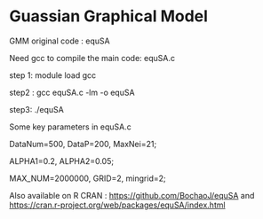 # Guassian Graphical Model
GMM original code : equSA

Need gcc to compile the main code: equSA.c

step 1: module load gcc

step2 : gcc equSA.c -lm -o equSA

step3: ./equSA

Some key parameters in equSA.c

DataNum=500, DataP=200, MaxNei=21;

ALPHA1=0.2, ALPHA2=0.05;

MAX_NUM=2000000, GRID=2, mingrid=2;



Also available on R CRAN : https://github.com/BochaoJ/equSA and https://cran.r-project.org/web/packages/equSA/index.html
